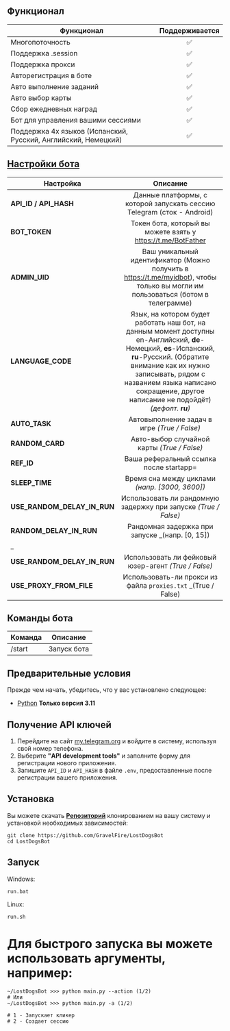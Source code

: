 ## Функционал  
| Функционал                                              | Поддерживается |
|---------------------------------------------------------|:--------------:|
| Многопоточность                                         |       ✅        |
| Поддержка .session                                      |       ✅        |
| Поддержка прокси                                        |       ✅        |
| Авторегистрация в боте                                  |       ✅        |
| Авто выполнение заданий                                 |       ✅        |
| Авто выбор карты                                        |       ✅        |
| Сбор ежедневных наград                                  |       ✅        |
| Бот для управления вашими сессиями                                  |       ✅        |
| Поддержка 4х языков (Испанский, Русский, Английский, Немецкий) |       ✅        |


## [Настройки бота](https://github.com/GravelFire/LostDogsBot/blob/master/.env-example/)
| Настройка               |                                Описание                                 |
|-------------------------|:-----------------------------------------------------------------------:|
| **API_ID / API_HASH**   | Данные платформы, с которой запускать сессию Telegram (сток - Android)  | 
| **BOT_TOKEN**           | Токен бота, который вы можете взять у https://t.me/BotFather  | 
| **ADMIN_UID**           | Ваш уникальный идентификатор (Можно получить в https://t.me/myidbot), чтобы только вы могли им пользоваться (ботом в телеграмме)     | 
| **LANGUAGE_CODE**       | Язык, на котором будет работать наш бот, на данным момент доступны en-Английский, **de**-Немецкий, **es**-Испанский, **ru**-Русский. (Обратите внимание как их нужно записывать, рядом с названием языка написано сокращение, другое написание не подойдёт) _(дефолт. **ru**)_ |
| **AUTO_TASK**           |               Автовыполнение задач в игре  _(True / False)_                        |
| **RANDOM_CARD**         |      Авто-выбор случайной карты  _(True / False)_                                  |
| **REF_ID**		      |		Ваша реферальный ссылка после startapp=                                        |
| **SLEEP_TIME**          |          Время сна между циклами _(напр. [3000, 3600])_          |
| **USE_RANDOM_DELAY_IN_RUN**  | Использовать ли рандомную задержку при запуске _(True / False)_                               |
| **RANDOM_DELAY_IN_RUN**      | Рандомная задержка при запуске _(напр. [0, 15])
_                                               |
| **USE_RANDOM_DELAY_IN_RUN**  | Использовать ли фейковый юзер-агент _(True / False)_                               |
| **USE_PROXY_FROM_FILE** | Использовать-ли прокси из файла `proxies.txt`  _(True / False) |

## Команды бота
| Команда               |                                Описание                                 |
|-------------------------|:-----------------------------------------------------------------------:|
| /start                 | Запуск бота          |

## Предварительные условия
Прежде чем начать, убедитесь, что у вас установлено следующее:
- [Python](https://www.python.org/downloads/) **Только версия 3.11**

## Получение API ключей
1. Перейдите на сайт [my.telegram.org](https://my.telegram.org) и войдите в систему, используя свой номер телефона.
2. Выберите **"API development tools"** и заполните форму для регистрации нового приложения.
3. Запишите `API_ID` и `API_HASH` в файле `.env`, предоставленные после регистрации вашего приложения.

## Установка
Вы можете скачать [**Репозиторий**](https://github.com/GravelFire/LostDogsBot) клонированием на вашу систему и установкой необходимых зависимостей:
```shell
git clone https://github.com/GravelFire/LostDogsBot
cd LostDogsBot
```
## Запуск
Windows:
```shell
run.bat
```

Linux:
```shell
run.sh
```

# Для быстрого запуска вы можете использовать аргументы, например:

```shell
~/LostDogsBot >>> python main.py --action (1/2)
# Или
~/LostDogsBot >>> python main.py -a (1/2)

# 1 - Запускает кликер
# 2 - Создает сессию
```

